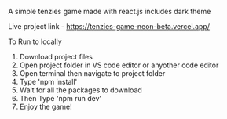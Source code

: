 A simple tenzies game made with react.js includes dark theme

Live project link - https://tenzies-game-neon-beta.vercel.app/

To Run to locally
1. Download project files
2. Open project folder in VS code editor or anyother code editor
3. Open terminal then navigate to project folder
4. Type 'npm install'
5. Wait for all the packages to download
6. Then Type 'npm run dev'
7. Enjoy the game!
